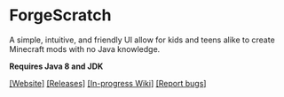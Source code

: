 # ForgeScratch
A simple, intuitive, and friendly UI allow for kids and teens alike to create Minecraft mods with no Java knowledge.

**Requires Java 8 and JDK**

[[Website]](http://scratchforge.golde.org/)
[[Releases]](http://scratchforge.golde.org/downloads)
[[In-progress Wiki]](https://github.com/egold555/ForgeScratch/wiki)
[[Report bugs]]( https://github.com/egold555/ForgeScratch/issues)
